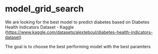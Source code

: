 # model_grid_search

We are looking for the best model to predict diabetes based on Diabetes Health Indicators Dataset - Kaggle (https://www.kaggle.com/datasets/alexteboul/diabetes-health-indicators-dataset)

The goal is to choose the best performing model with the best paramters
